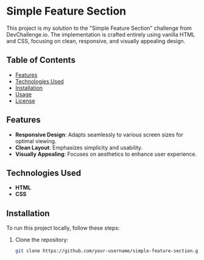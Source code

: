 # Simple Feature Section

This project is my solution to the "Simple Feature Section" challenge from DevChallenge.io. The implementation is crafted entirely using vanilla HTML and CSS, focusing on clean, responsive, and visually appealing design.

## Table of Contents

- [Features](#features)
- [Technologies Used](#technologies-used)
- [Installation](#installation)
- [Usage](#usage)
- [License](#license)

## Features

- **Responsive Design**: Adapts seamlessly to various screen sizes for optimal viewing.
- **Clean Layout**: Emphasizes simplicity and usability.
- **Visually Appealing**: Focuses on aesthetics to enhance user experience.

## Technologies Used

- **HTML**
- **CSS**

## Installation

To run this project locally, follow these steps:

1. Clone the repository:
   ```bash
   git clone https://github.com/your-username/simple-feature-section.git
